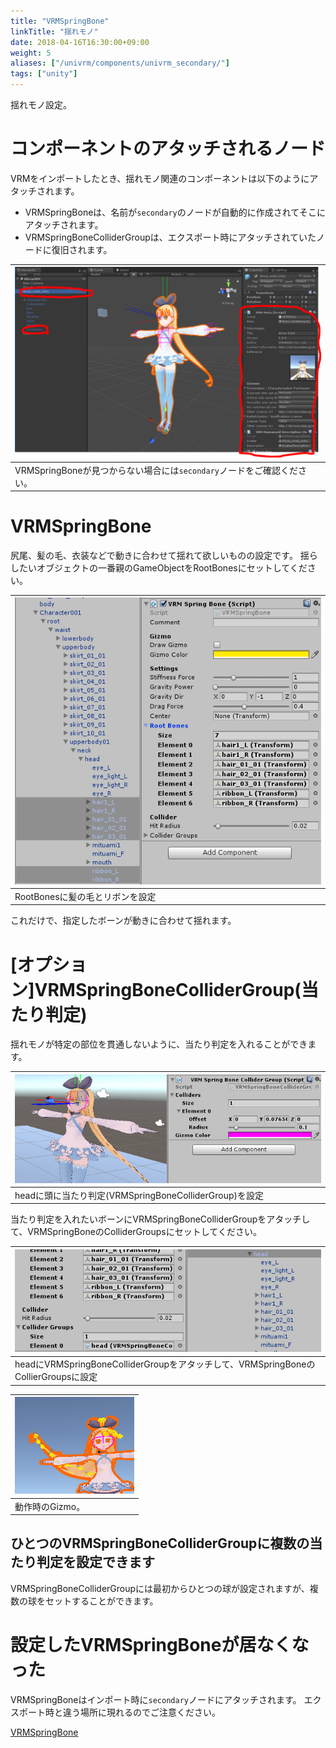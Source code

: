 ```yaml
---
title: "VRMSpringBone"
linkTitle: "揺れモノ"
date: 2018-04-16T16:30:00+09:00
weight: 5
aliases: ["/univrm/components/univrm_secondary/"]
tags: ["unity"]
---
```


揺れモノ設定。

# コンポーネントのアタッチされるノード
VRMをインポートしたとき、揺れモノ関連のコンポーネントは以下のようにアタッチされます。

* VRMSpringBoneは、名前が```secondary```のノードが自動的に作成されてそこにアタッチされます。
* VRMSpringBoneColliderGroupは、エクスポート時にアタッチされていたノードに復旧されます。

| ![img](/_static/images/vrm/vrm_settings.png)                             |
|--------------------------------------------------------------------------|
| VRMSpringBoneが見つからない場合には``secondary``ノードをご確認ください。 |

# VRMSpringBone
尻尾、髪の毛、衣装などで動きに合わせて揺れて欲しいものの設定です。
揺らしたいオブジェクトの一番親のGameObjectをRootBonesにセットしてください。

| ![lookat](/_static/images/vrm/VRMSpringBone.png) |
|--------------------------------------------------|
| RootBonesに髪の毛とリボンを設定                  |

これだけで、指定したボーンが動きに合わせて揺れます。

# [オプション]VRMSpringBoneColliderGroup(当たり判定)
揺れモノが特定の部位を貫通しないように、当たり判定を入れることができます。

| ![collider](/_static/images/vrm/collider.png)          |
|--------------------------------------------------------|
| headに頭に当たり判定(VRMSpringBoneColliderGroup)を設定 |

当たり判定を入れたいボーンにVRMSpringBoneColliderGroupをアタッチして、VRMSpringBoneのColliderGroupsにセットしてください。

| ![set_collider](/_static/images/vrm/set_collider.png)                              |
|------------------------------------------------------------------------------------|
| headにVRMSpringBoneColliderGroupをアタッチして、VRMSpringBoneのCollierGroupsに設定 |

| ![gizmo](_static/images/vrm/spring_gizmo.png) |
|-----------------------------------------------|
| 動作時のGizmo。                               |

## ひとつのVRMSpringBoneColliderGroupに複数の当たり判定を設定できます
VRMSpringBoneColliderGroupには最初からひとつの球が設定されますが、複数の球をセットすることができます。

# 設定したVRMSpringBoneが居なくなった
VRMSpringBoneはインポート時に```secondary```ノードにアタッチされます。
エクスポート時と違う場所に現れるのでご注意ください。

[VRMSpringBone](/univrm/springbone/univrm_secondary#コンポーネントのアタッチされるノード)
